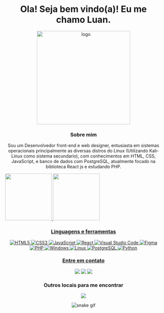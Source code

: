 <div style="text-align: center;">

# Ola! Seja bem vindo(a)! Eu me chamo **Luan**.


<img src='https://github.com/Luan-Diego/Luan-Diego/assets/86962061/7c987a2a-c27a-4302-9006-577370ebccbb' alt='logo' width='300px' margin='0 auto'/>


  
### Sobre mim
Sou um Desenvolvedor front-end e web designer, entusiasta em sistemas operacionais principalmente as diversas distros do Linux (Utilizando Kali-Linux como sistema secundario), com conhecimentos em HTML, CSS, JavaScript, e banco de dados com PostgreSQL, atualmente focado na biblioteca React js e estudando PHP.

 <div align="left">
<a href="https://github.com/Luan-Diego">
<img height="150em" src="https://github-readme-stats.vercel.app/api?username=Luan-Diego&show_icons=true&theme=github_dark&include_all_commits=true&count_private=true&called=PAT_1"/>
<img height="150em" src="https://github-readme-stats.vercel.app/api/top-langs/?username=Luan-Diego&layout=compact&langs_count=7&theme=github_dark&called=PAT_1"/>

</div>  


### Linguagens e ferramentas

![HTML5](https://img.shields.io/badge/html5-%23E34F26.svg?style=for-the-badge&logo=html5&logoColor=white)
![CSS3](https://img.shields.io/badge/css3-%231572B6.svg?style=for-the-badge&logo=css3&logoColor=white)
![JavaScript](https://img.shields.io/badge/javascript-%23212025.svg?style=for-the-badge&logo=javascript&logoColor=%23FFE057)
![React](https://img.shields.io/badge/react-%2320ADD4.svg?style=for-the-badge&logo=react&logoColor=white)
![Visual Studio Code](https://img.shields.io/badge/Visual%20Studio%20Code-0078d7.svg?style=for-the-badge&logo=visual-studio-code&logoColor=white)
![Figma](https://img.shields.io/badge/figma-%238B26C1.svg?style=for-the-badge&logo=figma&logoColor=white)
![PHP](https://img.shields.io/badge/PHP-777BB4?style=for-the-badge&logo=php&logoColor=white)
![Windows](https://img.shields.io/badge/Windows-017AD7?style=for-the-badge&logo=windows&logoColor=white)
![Linux](https://img.shields.io/badge/Linux-E34F26?style=for-the-badge&logo=linux&logoColor=black)
![PostgreSQL](https://img.shields.io/badge/PostgreSQL-316192?style=for-the-badge&logo=postgresql&logoColor=white)
![Python](https://img.shields.io/badge/Python-14354C?style=for-the-badge&logo=python&logoColor=white)
 

### Entre em contato
  

<a href="https://www.instagram.com/apenasluan_/" target="_blank"><img src="https://img.shields.io/badge/-Instagram-%23E4405F?style=for-the-badge&logo=instagram&logoColor=white" target="_blank"></a>
<a href="https://www.linkedin.com/in/luan-diego-04008ab2/" target="_blank"><img src="https://img.shields.io/badge/-LinkedIn-%230077B5?style=for-the-badge&logo=linkedin&logoColor=white" target="_blank"></a> 
<a href = "mailto:luangamer57@gmail.com"><img src="https://img.shields.io/badge/-Gmail-%23333?style=for-the-badge&logo=gmail&logoColor=white" target="_blank"></a>   
  
### Outros locais para me encontrar
<a href="https://steamcommunity.com/id/chupapeitos/"><img src="https://camo.githubusercontent.com/8f3f8e12a8ab9620b87997aa946c7c5d876396a81295ea1854305920bb002b50/68747470733a2f2f696d672e736869656c64732e696f2f62616467652f537465616d2d3030303030303f7374796c653d666f722d7468652d6261646765266c6f676f3d737465616d266c6f676f436f6c6f723d7768697465" target="_blank"></a>
  
![snake gif](https://github.com/Luan-Diego/Luan-Diego/blob/output/github-contribution-grid-snake.svg)

</div>
